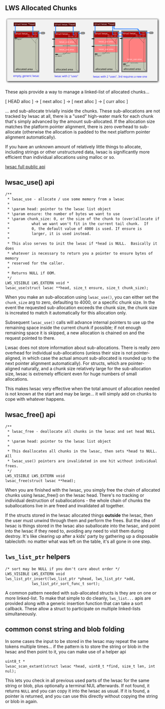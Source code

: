 ## LWS Allocated Chunks

![lwsac flow](/doc-assets/lwsac.svg)

These apis provide a way to manage a linked-list of allocated chunks...

[ HEAD alloc ] -> [ next alloc ] -> [ next alloc ] -> [ curr alloc ]

... and sub-allocate trivially inside the chunks.  These sub-allocations are
not tracked by lwsac at all, there is a "used" high-water mark for each chunk
that's simply advanced by the amount sub-allocated.  If the allocation size
matches the platform pointer alignment, there is zero overhead to sub-allocate
(otherwise the allocation is padded to the next platform pointer alignment
automatically).

If you have an unknown amount of relatively little things to allocate, including
strings or other unstructured data, lwsac is significantly more efficient than
individual allocations using malloc or so.

[lwsac full public api](https://libwebsockets.org/git/libwebsockets/tree/include/libwebsockets/lws-lwsac.h)

## lwsac_use() api

```
/**
 * lwsac_use - allocate / use some memory from a lwsac
 *
 * \param head: pointer to the lwsac list object
 * \param ensure: the number of bytes we want to use
 * \param chunk_size: 0, or the size of the chunk to (over)allocate if
 *			what we want won't fit in the current tail chunk.  If
 *			0, the default value of 4000 is used. If ensure is
 *			larger, it is used instead.
 *
 * This also serves to init the lwsac if *head is NULL.  Basically it does
 * whatever is necessary to return you a pointer to ensure bytes of memory
 * reserved for the caller.
 *
 * Returns NULL if OOM.
 */
LWS_VISIBLE LWS_EXTERN void *
lwsac_use(struct lwsac **head, size_t ensure, size_t chunk_size);
```

When you make an sub-allocation using `lwsac_use()`, you can either
set the `chunk_size` arg to zero, defaulting to 4000, or a specific chunk size.
In the event the requested sub-allocation exceeds the chunk size, the chunk
size is increated to match it automatically for this allocation only.

Subsequent `lwsac_use()` calls will advance internal pointers to use up the
remaining space inside the current chunk if possible; if not enough remaining
space it is skipped, a new allocation is chained on and the request pointed to
there.

Lwsac does not store information about sub-allocations.  There is really zero
overhead for individual sub-allocations (unless their size is not
pointer-aligned, in which case the actual amount sub-allocated is rounded up to
the next pointer alignment automatically).  For structs, which are pointer-
aligned naturally, and a chunk size relatively large for the sub-allocation
size, lwsac is extremely efficient even for huge numbers of small allocations.

This makes lwsac very effective when the total amount of allocation needed is
not known at the start and may be large... it will simply add on chunks to cope
with whatever happens.

## lwsac_free() api

```
/**
 * lwsac_free - deallocate all chunks in the lwsac and set head NULL
 *
 * \param head: pointer to the lwsac list object
 *
 * This deallocates all chunks in the lwsac, then sets *head to NULL.  All
 * lwsac_use() pointers are invalidated in one hit without individual frees.
 */
LWS_VISIBLE LWS_EXTERN void
lwsac_free(struct lwsac **head);
```

When you are finished with the lwsac, you simply free the chain of allocated
chunks using lwsac_free() on the lwsac head.  There's no tracking or individual
destruction of suballocations - the whole chain of chunks the suballocations
live in are freed and invalidated all together.

If the structs stored in the lwsac allocated things **outside** the lwsac, then the
user must unwind through them and perform the frees.  But the idea of lwsac is
things stored in the lwsac also suballocate into the lwsac, and point into the
lwsac if they need to, avoiding any need to visit them during destroy.  It's
like clearing up after a kids' party by gathering up a disposable tablecloth:
no matter what was left on the table, it's all gone in one step.

## `lws_list_ptr` helpers

```
/* sort may be NULL if you don't care about order */
LWS_VISIBLE LWS_EXTERN void
lws_list_ptr_insert(lws_list_ptr *phead, lws_list_ptr *add,
		    lws_list_ptr_sort_func_t sort);
```

A common pattern needed with sub-allocated structs is they are on one or more
linked-list.  To make that simple to do cleanly, `lws_list...` apis are provided
along with a generic insertion function that can take a sort callback.  These
allow a struct to participate on multiple linked-lists simultaneously.

## common const string and blob folding

In some cases the input to be stored in the lwsac may repeat the same tokens
multiple times... if the pattern is to store the string or blob in the lwsac
and then point to it, you can make use of a helper api

```
uint8_t *
lwsac_scan_extant(struct lwsac *head, uint8_t *find, size_t len, int nul);
```

This lets you check in all previous used parts of the lwsac for the same
string or blob, plus optionally a terminal NUL afterwards.  If not found,
it returns `NULL` and you can copy it into the lwsac as usual.  If it is
found, a pointer is returned, and you can use this directly without copying
the string or blob in again.

